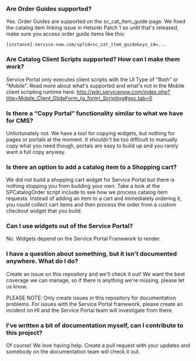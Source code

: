 ### Are Order Guides supported?
Yes. Order Guides are supported on the sc_cat_item_guide page. We fixed the catalog item linking issue in Helsinki Patch 1 so until that's released, make sure you access order guide items like this: 

`[instance].service-now.com/sp?id=sc_cat_item_guide&sys_id=...`

### Are Catalog Client Scripts supported? How can I make them work?
Service Portal only executes client scripts with the UI Type of "Both" or "Mobile". Read more about what's supported and what's not in the Mobile client scripting runtime here: http://wiki.servicenow.com/index.php?title=Mobile_Client_GlideForm_(g_form)_Scripting#gsc.tab=0 

### Is there a “Copy Portal” functionality similar to what we have for CMS?
Unfortunately not. We have a tool for copying widgets, but nothing for pages or portals at the moment. It shouldn't be too difficult to manually copy what you need though, portals are easy to build up and you rarely want a full copy anyway.

### Is there an option to add a catalog item to a Shopping cart?
We did not build a shopping cart widget for Service Portal but there is nothing stopping you from building your own. Take a look at the SPCatalogOrder script include to see how we process catalog item requests. Instead of adding an item to a cart and immediately ordering it, you could collect cart items and then process the order from a custom checkout widget that you build.

### Can I use widgets out of the Service Portal?
No. Widgets depend on the Service Portal Framework to render. 

### I have a question about something, but it isn't documented anywhere. What do I do?
Create an issue on this repository and we'll check it out! We want the best coverage we can manage, so if there is anything we're missing, please let us know.

PLEASE NOTE: Only create issues in this repository for documentation problems. For issues with the Service Portal framework, please create an incident on HI and the Service Portal team will investigate from there.

### I've written a bit of documentation myself, can I contribute to this project?
Of course! We love having help. Create a pull request with your updates and somebody on the documentation team will check it out.

